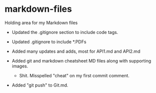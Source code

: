 # markdown-files
Holding area for my Markdown files

- Updated the .gitignore section to include code tags.

- Updated .gitignore to include *.PDFs

- Added many updates and adds, most for API1.md and API2.md 

- Added git and markdown cheatsheet MD files along with supporting images.
  - Shit. Misspelled "cheat" on my first commit comment.

- Added "git push" to Git.md.

